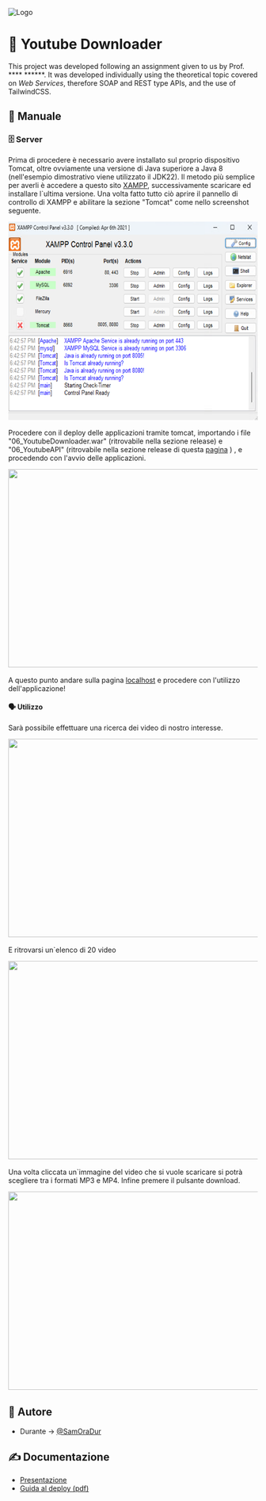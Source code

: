 ![Logo](https://upload.wikimedia.org/wikipedia/commons/e/ef/Youtube_logo.png)

# 📝 Youtube Downloader

This project was developed following an assignment given to us by Prof. **** ******. It was developed individually using the theoretical topic covered on *Web Services*, therefore SOAP and REST type APIs, and the use of TailwindCSS.

## 📕 Manuale

### 🗄️ Server

Prima di procedere è necessario avere installato sul proprio dispositivo Tomcat, oltre ovviamente una versione di Java superiore a Java 8 (nell'esempio dimostrativo viene utilizzato il JDK22). Il metodo più semplice per averli è accedere a questo sito [XAMPP](https://www.apachefriends.org/download.html), successivamente scaricare ed installare l`ultima versione. Una volta fatto tutto ciò aprire il pannello di controllo di XAMPP e abilitare la sezione "Tomcat" come nello screenshot seguente.

<img src="https://github.com/SamOraDur/05_ToDoList/blob/main/doc/img/xampp.png" height="400" width="800">

Procedere con il deploy delle applicazioni tramite tomcat, importando i file "06_YoutubeDownloader.war" (ritrovabile nella sezione release) e "06_YoutubeAPI" (ritrovabile nella sezione release di questa [pagina](https://github.com/SamOraDur/06_YoutubeAPI) ) , e procedendo con l'avvio delle applicazioni.

<img src="https://github.com/SamOraDur/06_YoutubeDownloader/blob/main/doc/img/tomcat.png" height="400" width="800">

A questo punto andare sulla pagina [localhost](http://localhost:8080/06_YoutubeDownloader) e procedere con l'utilizzo dell'applicazione!

#### 🗣️ Utilizzo

Sarà possibile effettuare una ricerca dei video di nostro interesse.

<img src="https://github.com/SamOraDur/06_YoutubeDownloader/blob/main/doc/img/search.png" height="400" width="800">

E ritrovarsi un`elenco di 20 video

<img src="https://github.com/SamOraDur/06_YoutubeDownloader/blob/main/doc/img/searched.png" height="400" width="800">

Una volta cliccata un`immagine del video che si vuole scaricare si potrà scegliere tra i formati MP3 e MP4. Infine premere il pulsante download.

<img src="https://github.com/SamOraDur/06_YoutubeDownloader/blob/main/doc/img/format.png" height="400" width="800">

## 🧑 Autore

- Durante -> [@SamOraDur](https://www.github.com/SamOraDur) 

## ✍️ Documentazione

- [Presentazione](https://github.com/SamOraDur/06_YoutubeDownloader/blob/main/doc/YTDownloaderPresentazione.pptx)
- [Guida al deploy (pdf) ](https://github.com/SamOraDur/06_YoutubeDownloader/blob/main/doc/Manuale.pdf)

